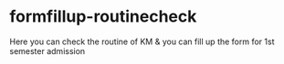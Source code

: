# formfillup-routinecheck
Here you can check the routine of KM &amp; you can fill up the form for 1st semester admission
